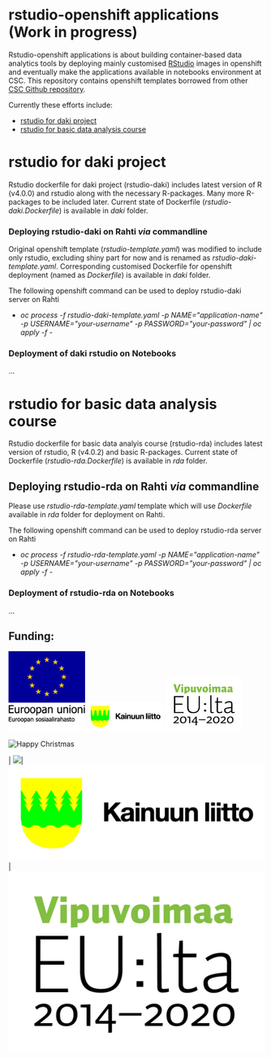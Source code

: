 # rstudio-openshift applications (Work in progress)

Rstudio-openshift applications is about building container-based data analytics tools by deploying mainly customised [RStudio](https://www.rstudio.com/) images in openshift and eventually make the applications available in notebooks environment at CSC. This repository contains openshift templates borrowed from other [CSC Github repository](https://github.com/CSCfi/rstudio-openshift).

Currently these efforts include:
- [rstudio for daki project](#rstudio-for-daki-project)
- [rstudio for basic data analysis course](#rstudio-for-basic-data-analysis-course) 

# rstudio for daki project

Rstudio dockerfile for daki project (rstudio-daki) includes latest version of R (v4.0.0) and rstudio along with the necessary R-packages. Many more R-packages to be included later. Current state of Dockerfile (*rstudio-daki.Dockerfile*) is available in *daki* folder.

### Deploying rstudio-daki on Rahti *via* commandline
Original openshift template (*rstudio-template.yaml*) was modified to include only rstudio, excluding shiny part for now and is renamed as *rstudio-daki-template.yaml*. Corresponding customised Dockerfile for openshift deployment (named as *Dockerfile*) is available in *daki* folder.

The following openshift command can be used to deploy rstudio-daki server on Rahti

* *oc process -f rstudio-daki-template.yaml -p NAME="application-name" -p USERNAME="your-username" -p PASSWORD="your-password" | oc apply -f -*

### Deployment of daki rstudio on Notebooks
...

# rstudio for basic data analysis course 
Rstudio dockerfile for basic data analyis course (rstudio-rda) includes latest version of rstudio, R (v4.0.2) and basic R-packages. Current state of Dockerfile (*rstudio-rda.Dockerfile*) is available in *rda* folder.

## Deploying rstudio-rda on Rahti *via* commandline
Please use  *rstudio-rda-template.yaml* template which will use *Dockerfile* available in *rda* folder for deployment on Rahti.

The following openshift command can be used to deploy rstudio-rda server on Rahti

* *oc process -f rstudio-rda-template.yaml -p NAME="application-name" -p USERNAME="your-username" -p PASSWORD="your-password" | oc apply -f -*

### Deployment of rstudio-rda on Notebooks
...



## Funding:

<img src="./EU_ESR_FI_vertical_20mm_rgb.png" width="30%">
<img src="./Kainuun_liitton.png" width="30%">
<img src="./VipuvoimaaEU_2014_2020_rgb.png" width="30%">

![Happy Christmas](Christmas.png)

| ![](EU_ESR_FI_vertical_20mm_rgb.png")| <img src="./Kainuun_liitton.png" > | <img src="./VipuvoimaaEU_2014_2020_rgb.png">
